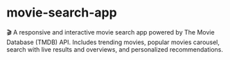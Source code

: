 # movie-search-app
🎬 A responsive and interactive movie search app powered by The Movie Database (TMDB) API.  Includes trending movies, popular movies carousel, search with live results and overviews, and personalized recommendations.
